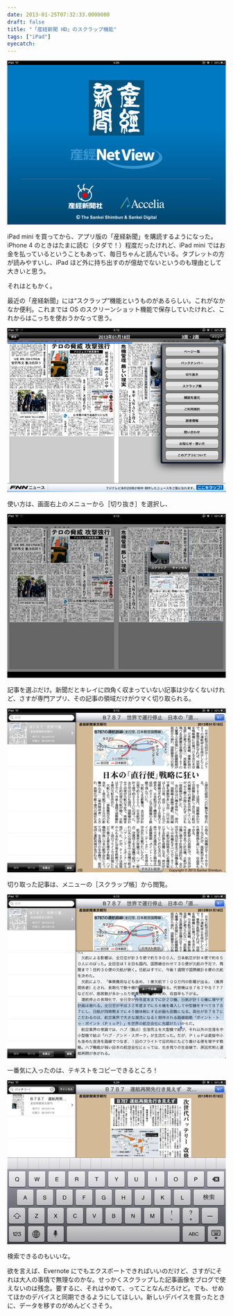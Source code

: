 ```yaml
---
date: 2013-01-25T07:32:33.0000000
draft: false
title: "「産経新聞 HD」のスクラップ機能"
tags: ["iPad"]
eyecatch: 
---
```

<p><span itemscope itemtype="http://schema.org/Photograph"><img src="20130125071557.png" alt="f:id:daruyanagi:20130125071557p:plain" title="f:id:daruyanagi:20130125071557p:plain" class="hatena-fotolife" itemprop="image"></span></p><p>iPad mini を買ってから、アプリ版の「産経新聞」を購読するようになった。iPhone 4 のときはたまに読む（タダで！）程度だったけれど、iPad mini ではお金を払っているということもあって、毎日ちゃんと読んでいる。タブレットの方が読みやすいし、iPad ほど外に持ち出すのが億劫でないというのも理由として大きいと思う。</p><p>それはともかく。</p><p>最近の「産経新聞」には“スクラップ”機能というものがあるらしい。これがなかなか便利。これまでは OS のスクリーンショット機能で保存していたけれど、これからはこっちを使おうかなって思う。</p><p><span itemscope itemtype="http://schema.org/Photograph"><img src="20130125072105.png" alt="f:id:daruyanagi:20130125072105p:plain" title="f:id:daruyanagi:20130125072105p:plain" class="hatena-fotolife" itemprop="image"></span></p><p>使い方は、画面右上のメニューから［切り抜き］を選択し、</p><p><span itemscope itemtype="http://schema.org/Photograph"><img src="20130125072150.png" alt="f:id:daruyanagi:20130125072150p:plain" title="f:id:daruyanagi:20130125072150p:plain" class="hatena-fotolife" itemprop="image"></span></p><p>記事を選ぶだけ。新聞だとキレイに四角く収まっていない記事は少なくないけれど、さすが専門アプリ、その記事の領域だけがウマく切り取られる。</p><p><span itemscope itemtype="http://schema.org/Photograph"><img src="20130125072406.png" alt="f:id:daruyanagi:20130125072406p:plain" title="f:id:daruyanagi:20130125072406p:plain" class="hatena-fotolife" itemprop="image"></span></p><p>切り取った記事は、メニューの［スクラップ帳］から閲覧。</p><p><span itemscope itemtype="http://schema.org/Photograph"><img src="20130125072440.png" alt="f:id:daruyanagi:20130125072440p:plain" title="f:id:daruyanagi:20130125072440p:plain" class="hatena-fotolife" itemprop="image"></span></p><p>一番気に入ったのは、テキストをコピーできるところ！</p><p><span itemscope itemtype="http://schema.org/Photograph"><img src="20130125072507.png" alt="f:id:daruyanagi:20130125072507p:plain" title="f:id:daruyanagi:20130125072507p:plain" class="hatena-fotolife" itemprop="image"></span></p><p>検索できるのもいいな。</p><p>欲を言えば、Evernote にでもエクスポートできればいいのだけど、さすがにそれは大人の事情で無理なのかな。せっかくスクラップした記事画像をブログで使えないのは残念。要するに、それはやめて、ってことなんだろけど。でも、せめてほかのデバイスと同期できるようにしてほしい。新しいデバイスを買ったときに、データを移すのがめんどくさそう。</p>
